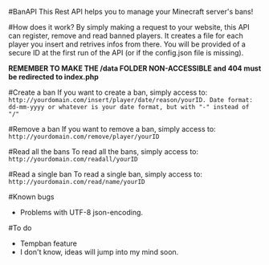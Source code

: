 #BanAPI
This Rest API helps you to manage your Minecraft server's bans!

#How does it work?
By simply making a request to your website, this API can register, remove and read banned players. It creates a file for each player you insert and retrives infos from there. You will be provided of a secure ID at the first run of the API (or if the config.json file is missing).

**REMEMBER TO MAKE THE /data FOLDER NON-ACCESSIBLE and 404 must be redirected to index.php**

#Create a ban
If you want to create a ban, simply access to: `http://yourdomain.com/insert/player/date/reason/yourID. Date format: dd-mm-yyyy or whatever is your date format, but with "-" instead of "/"`

#Remove a ban
If you want to remove a ban, simply access to: `http://yourdomain.com/remove/player/yourID`

#Read all the bans
To read all the bans, simply access to: `http://yourdomain.com/readall/yourID`

#Read a single ban
To read a single ban, simply access to: `http://yourdomain.com/read/name/yourID`

#Known bugs
- Problems with UTF-8 json-encoding.

#To do
- Tempban feature
- I don't know, ideas will jump into my mind soon.
